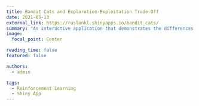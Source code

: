 ```yaml
---
title: Bandit Cats and Exploration-Exploitation Trade-Off
date: 2021-05-13
external_link: https://ruslankl.shinyapps.io/bandit_cats/
summary: "An interactive application that demonstrates the differences in reinforcement learning algorithms for dealing with the multi-armed bandit problem."
image:
  focal_point: Center

reading_time: false
featured: false

authors:
  - admin

tags:
  - Reinforcement Learning
  - Shiny App
---
```

